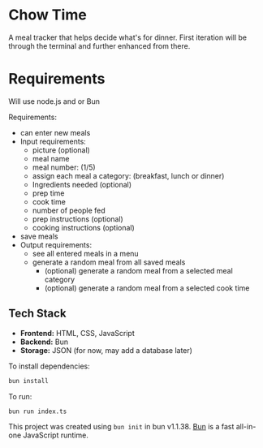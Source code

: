 # Chow Time
A meal tracker that helps decide what's for dinner. First iteration will be through the terminal and further enhanced from there.

# Requirements
Will use node.js and or Bun

Requirements:
- can enter new meals
- Input requirements:
    - picture (optional)
    - meal name
    - meal number: (1/5)
    - assign each meal a category: (breakfast, lunch or dinner)
    - Ingredients needed (optional)
    - prep time
    - cook time
    - number of people fed
    - prep instructions (optional)
    - cooking instructions (optional)
- save meals
- Output requirements:
    - see all entered meals in a menu
    - generate a random meal from all saved meals
        - (optional) generate a random meal from a selected meal category
        - (optional) generate a random meal from a selected cook time


## Tech Stack  
- **Frontend:** HTML, CSS, JavaScript  
- **Backend:** Bun  
- **Storage:** JSON (for now, may add a database later)  



To install dependencies:

```bash
bun install
```

To run:

```bash
bun run index.ts
```

This project was created using `bun init` in bun v1.1.38. [Bun](https://bun.sh) is a fast all-in-one JavaScript runtime.
